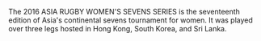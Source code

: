 The 2016 ASIA RUGBY WOMEN'S SEVENS SERIES is the seventeenth edition of Asia's continental sevens tournament for women. It was played over three legs hosted in Hong Kong, South Korea, and Sri Lanka.
